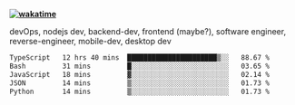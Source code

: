 **[![wakatime](https://wakatime.com/badge/user/87646243-158a-4241-a3cb-668e1fa2dbb8.svg)](https://wakatime.com/@87646243-158a-4241-a3cb-668e1fa2dbb8?style=plastic)**


devOps, nodejs dev, backend-dev, frontend (maybe?), software engineer, reverse-engineer, mobile-dev, desktop dev

<!--START_SECTION:waka-->

```txt
TypeScript   12 hrs 40 mins  ██████████████████████▒░░   88.67 %
Bash         31 mins         █░░░░░░░░░░░░░░░░░░░░░░░░   03.65 %
JavaScript   18 mins         ▓░░░░░░░░░░░░░░░░░░░░░░░░   02.14 %
JSON         14 mins         ▒░░░░░░░░░░░░░░░░░░░░░░░░   01.73 %
Python       14 mins         ▒░░░░░░░░░░░░░░░░░░░░░░░░   01.73 %
```

<!--END_SECTION:waka-->

